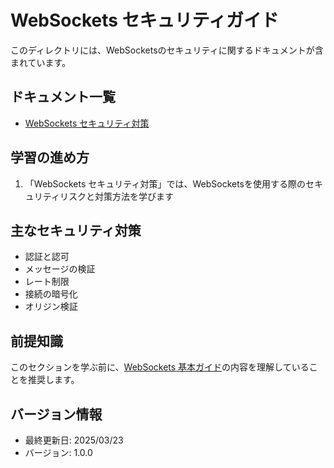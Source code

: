 # WebSockets セキュリティガイド

このディレクトリには、WebSocketsのセキュリティに関するドキュメントが含まれています。

## ドキュメント一覧

- [WebSockets セキュリティ対策](./01-websockets-security.md)

## 学習の進め方

1. 「WebSockets セキュリティ対策」では、WebSocketsを使用する際のセキュリティリスクと対策方法を学びます

## 主なセキュリティ対策

- 認証と認可
- メッセージの検証
- レート制限
- 接続の暗号化
- オリジン検証

## 前提知識

このセクションを学ぶ前に、[WebSockets 基本ガイド](../basics/)の内容を理解していることを推奨します。

## バージョン情報
- 最終更新日: 2025/03/23
- バージョン: 1.0.0
